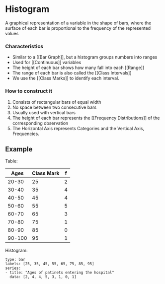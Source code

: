 # Histogram
 A graphical representation of a variable in the shape of bars, where the surface of each bar is proportional to the frequency of the represented values
### Characteristics
- Similar to a [[Bar Graph]], but a histogram groups numbers into ranges
- Used for [[Continuous]] variables
- The height of each bar shows how many fall into each [[Range]]
- The range of each bar is also called the [[Class Intervals]]
- We use the [[Class Marks]] to identify each interval.

### How to construct it
1. Consists of rectangular bars of equal width
2. No space between two consecutive bars
3. Usually used with vertical bars
4. The height of each bar represents the [[Frequency Distributions]] of the corresponding observation
5. The Horizontal Axis represents Categories and the Vertical Axis, Frequencies.

## Example
Table:

| Ages   | Class Mark | $\boldsymbol{f}$ |
| ------ | ---------- | --- |
| 20-30  | 25         | 2   |
| 30-40  | 35         | 4   |
| 40-50  | 45         | 4   |
| 50-60  | 55         | 5   |
| 60-70  | 65         | 3   |
| 70-80  | 75         | 1   |
| 80-90  | 85         | 0   |
| 90-100 | 95         | 1   | 
Histogram:
```chart
type: bar
labels: [25, 35, 45, 55, 65, 75, 85, 95]
series:
- title: "Ages of patinets entering the hospital"
  data: [2, 4, 4, 5, 3, 1, 0, 1]
 ```